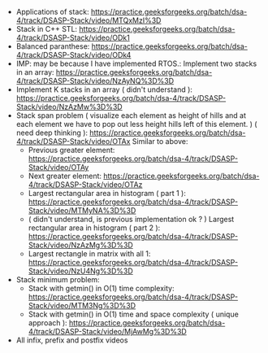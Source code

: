 - Applications of stack: https://practice.geeksforgeeks.org/batch/dsa-4/track/DSASP-Stack/video/MTQxMzI%3D
- Stack in C++ STL: https://practice.geeksforgeeks.org/batch/dsa-4/track/DSASP-Stack/video/ODk1
- Balanced paranthese: https://practice.geeksforgeeks.org/batch/dsa-4/track/DSASP-Stack/video/ODk4
- IMP: may be because I have implemented RTOS.: Implement two stacks in an array: https://practice.geeksforgeeks.org/batch/dsa-4/track/DSASP-Stack/video/NzAyNQ%3D%3D
- Implement K stacks in an array  ( didn't understand ): https://practice.geeksforgeeks.org/batch/dsa-4/track/DSASP-Stack/video/NzAzMw%3D%3D
- Stack span problem ( visualize each element as height of hills and at each element we have to pop out less height hills left of this element. ) ( need deep thinking ): https://practice.geeksforgeeks.org/batch/dsa-4/track/DSASP-Stack/video/OTAx
Similar to above:
    - Previous greater element: https://practice.geeksforgeeks.org/batch/dsa-4/track/DSASP-Stack/video/OTAy
    - Next greater element: https://practice.geeksforgeeks.org/batch/dsa-4/track/DSASP-Stack/video/OTAz
    - Largest rectangular area in histogram ( part 1 ): https://practice.geeksforgeeks.org/batch/dsa-4/track/DSASP-Stack/video/MTMyNA%3D%3D
    - ( didn't understand, is previous implementation ok ? ) Largest rectangular area in histogram ( part 2 ): https://practice.geeksforgeeks.org/batch/dsa-4/track/DSASP-Stack/video/NzAzMg%3D%3D
    - Largest rectangle in matrix with all 1: https://practice.geeksforgeeks.org/batch/dsa-4/track/DSASP-Stack/video/NzU4Ng%3D%3D
- Stack minimum problem:
    - Stack with getmin() in O(1) time complexity: https://practice.geeksforgeeks.org/batch/dsa-4/track/DSASP-Stack/video/MTM3Ng%3D%3D
    - Stack with getmin() in O(1) time and space complexity ( unique approach ): https://practice.geeksforgeeks.org/batch/dsa-4/track/DSASP-Stack/video/MjAwMg%3D%3D
- All infix, prefix and postfix videos

